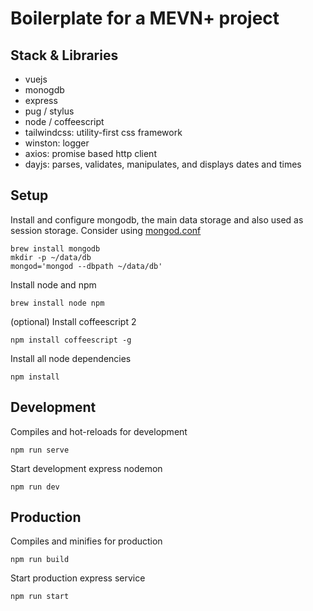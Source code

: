 # Boilerplate for a MEVN+ project

## Stack & Libraries
- vuejs
- monogdb
- express
- pug / stylus
- node / coffeescript
- tailwindcss: utility-first css framework
- winston: logger
- axios: promise based http client
- dayjs: parses, validates, manipulates, and displays dates and times


## Setup
Install and configure mongodb, the main data storage and also used as session storage. Consider using [mongod.conf](https://docs.mongodb.com/manual/reference/configuration-options/)
```
brew install mongodb
mkdir -p ~/data/db
mongod='mongod --dbpath ~/data/db'
```

Install node and npm
```
brew install node npm
```

(optional) Install coffeescript 2
```
npm install coffeescript -g
```

Install all node dependencies
```
npm install
```

## Development
Compiles and hot-reloads for development
```
npm run serve
```

Start development express nodemon
```
npm run dev
```

## Production
Compiles and minifies for production
```
npm run build
```

Start production express service
```
npm run start
```

